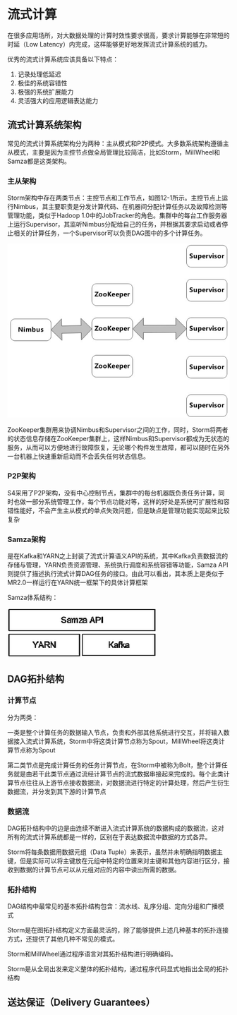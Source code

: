 # 流式计算

在很多应用场所，对大数据处理的计算时效性要求很高，要求计算能够在非常短的时延（Low Latency）内完成，这样能够更好地发挥流式计算系统的威力。

优秀的流式计算系统应该具备以下特点：

1. 记录处理低延迟
2. 极佳的系统容错性
3. 极强的系统扩展能力
4. 灵活强大的应用逻辑表达能力

## 流式计算系统架构

常见的流式计算系统架构分为两种：主从模式和P2P模式。大多数系统架构遵循主从模式，主要是因为主控节点做全局管理比较简洁，比如Storm，MillWheel和Samza都是这类架构。

### 主从架构

Storm架构中存在两类节点：主控节点和工作节点，如图12-1所示。主控节点上运行Nimbus，其主要职责是分发计算代码、在机器间分配计算任务以及故障检测等管理功能，类似于Hadoop 1.0中的JobTracker的角色。集群中的每台工作服务器上运行Supervisor，其监听Nimbus分配给自己的任务，并根据其要求启动或者停止相关的计算任务，一个Supervisor可以负责DAG图中的多个计算任务。

<img src="../resources/storm主从架构.jpg">

ZooKeeper集群用来协调Nimbus和Supervisor之间的工作，同时，Storm将两者的状态信息存储在ZooKeeper集群上，这样Nimbus和Supervisor都成为无状态的服务，从而可以方便地进行故障恢复，无论哪个构件发生故障，都可以随时在另外一台机器上快速重新启动而不会丢失任何状态信息。

### P2P架构

S4采用了P2P架构，没有中心控制节点，集群中的每台机器既负责任务计算，同时也做一部分系统管理工作，每个节点功能对等，这样的好处是系统可扩展性和容错性能好，不会产生主从模式的单点失效问题，但是缺点是管理功能实现起来比较复杂

### Samza架构

是在Kafka和YARN之上封装了流式计算语义API的系统，其中Kafka负责数据流的存储与管理，YARN负责资源管理、系统执行调度和系统容错等功能，Samza API则提供了描述执行流式计算DAG任务的接口。由此可以看出，其本质上是类似于MR2.0一样运行在YARN统一框架下的具体计算框架

Samza体系结构：

<img src="../resources/Samza体系结构.jpg">

## DAG拓扑结构

### 计算节点

分为两类：

一类是整个计算任务的数据输入节点，负责和外部其他系统进行交互，并将输入数据接入流式计算系统，Storm中将这类计算节点称为Spout，MillWheel将这类计算节点称为Spout

第二类节点是完成计算任务的任务计算节点，在Storm中被称为Bolt，整个计算任务就是由若干此类节点通过流经计算节点的流式数据串接起来完成的。每个此类计算节点往往从上游节点接收数据流，对数据流进行特定的计算处理，然后产生衍生数据流，并分发到其下游的计算节点

### 数据流

DAG拓扑结构中的边是由连续不断进入流式计算系统的数据构成的数据流，这对所有的流式计算系统都是一样的，区别在于表达数据流中数据的方式各异。

Storm将每条数据用数据元组（Data Tuple）来表示，虽然并未明确指明数据主键，但是实际可以将主键放在元组中特定的位置来对主键和其他内容进行区分，接收到数据的计算节点可以从元组对应的内容中读出所需的数据。

### 拓扑结构

DAG结构中最常见的基本拓扑结构包含：流水线、乱序分组、定向分组和广播模式

Storm是在图拓扑结构定义方面最灵活的，除了能够提供上述几种基本的拓扑连接方式，还提供了其他几种不常见的模式。

Storm和MillWheel通过程序语言对其拓扑结构进行明确编码。

Storm是从全局出发来定义整体的拓扑结构，通过程序代码显式地指出全局的拓扑结构



## 送达保证（Delivery Guarantees）

